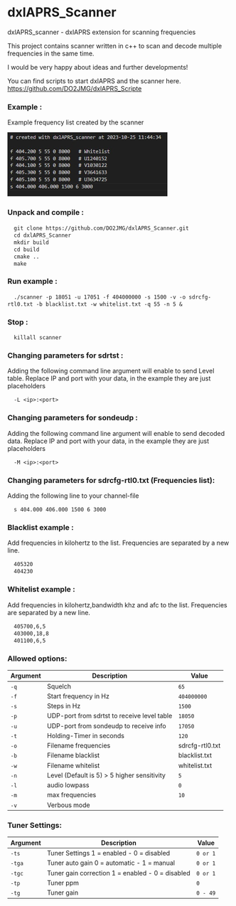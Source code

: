 # dxlAPRS_Scanner
dxlAPRS_scanner - dxlAPRS extension for scanning frequencies

This project contains scanner written in c++ to scan and decode multiple frequencies in the same time.

I would be very happy about ideas and further developments!

You can find scripts to start dxlAPRS and the scanner here. https://github.com/DO2JMG/dxlAPRS_Scripte

### Example :

Example frequency list created by the scanner

<p><img src="https://github.com/DO2JMG/dxlAPRS_Scanner/blob/main/example.jpg"></p>



### Unpack and compile :

```
  git clone https://github.com/DO2JMG/dxlAPRS_Scanner.git
  cd dxlAPRS_Scanner
  mkdir build
  cd build
  cmake ..
  make
```

### Run example :

```
  ./scanner -p 18051 -u 17051 -f 404000000 -s 1500 -v -o sdrcfg-rtl0.txt -b blacklist.txt -w whitelist.txt -q 55 -n 5 &
```

### Stop :

```
  killall scanner
```

### Changing parameters for sdrtst :

Adding the following command line argument will enable to send Level table. Replace IP and port with your data, in the example they are just placeholders

```
  -L <ip>:<port>
```

### Changing parameters for sondeudp :

Adding the following command line argument will enable to send decoded data. Replace IP and port with your data, in the example they are just placeholders

```
  -M <ip>:<port>
```

### Changing parameters for sdrcfg-rtl0.txt (Frequencies list):

Adding the following line to your channel-file

```
  s 404.000 406.000 1500 6 3000
```

### Blacklist example :

Add frequencies in kilohertz to the list. Frequencies are separated by a new line.

```
  405320
  404230
```

### Whitelist example :

Add frequencies in kilohertz,bandwidth khz and afc to the list. Frequencies are separated by a new line.

```
  405700,6,5
  403000,18,8
  401100,6,5
```

### Allowed options:

Argument|Description|Value
-|-|-
`-q`|Squelch|`65`
`-f`|Start frequency in Hz|`404000000`
`-s`|Steps in Hz|`1500`
`-p`|UDP-port from sdrtst to receive level table|`18050`
`-u`|UDP-port from sondeudp to receive info|`17050`
`-t`|Holding-Timer in seconds|`120`
`-o`|Filename frequencies|sdrcfg-rtl0.txt
`-b`|Filename blacklist|blacklist.txt
`-w`|Filename whitelist|whitelist.txt
`-n`|Level (Default is 5) > 5 higher sensitivity|`5`
`-l`|audio lowpass|`0`
`-m`|max frequencies|`10`
`-v`|Verbous mode|

### Tuner Settings:

Argument|Description|Value
-|-|-
`-ts`|Tuner Settings 1 = enabled - 0 = disabled|`0 or 1`
`-tga`|Tuner auto gain 0 = automatic - 1 = manual |`0 or 1`
`-tgc`|Tuner gain correction 1 = enabled - 0 = disabled|`0 or 1`
`-tp`|Tuner ppm|`0`
`-tg`|Tuner gain|`0 - 49`
